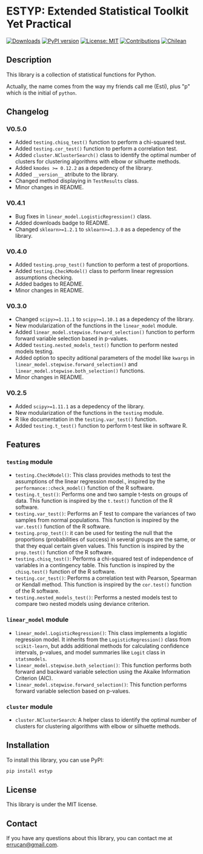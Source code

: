 # ESTYP: Extended Statistical Toolkit Yet Practical

[![Downloads](https://static.pepy.tech/badge/estyp)](https://pepy.tech/project/estyp) [![PyPI version](https://badge.fury.io/py/estyp.svg)](https://badge.fury.io/py/estyp) [![License: MIT](https://img.shields.io/badge/License-MIT-yellow.svg)](https://opensource.org/licenses/MIT) [![Contributions](https://img.shields.io/badge/Contributions-welcome-blue.svg)](https://github.com/estebanrucan/estyp/issues) [![Chilean](https://img.shields.io/badge/Made_in-%F0%9F%87%A8%F0%9F%87%B1_Chile-blue.svg)](https://es.wikipedia.org/wiki/Chile)

## Description

This library is a collection of statistical functions for Python.

Actually, the name comes from the way my friends call me (Esti), plus "p" which is the initial of `python`.

## Changelog 

### V0.5.0

* Added `testing.chisq_test()` function to perform a chi-squared test.
* Added `testing.cor_test()` function to perform a correlation test.
* Added `cluster.NClusterSearch()` class to identify the optimal number of clusters for clustering algorithms with elbow or silhuette methods.
* Added `kmodes >= 0.12.2` as a depedency of the library.
* Added `__version__` atribute to the library.
* Changed method displaying in `TestResults` class.
* Minor changes in README.

### V0.4.1

* Bug fixes in `linear_model.LogisticRegression()` class.
* Added downloads badge to README.
* Changed `sklearn>=1.2.1` to `sklearn>=1.3.0` as a depedency of the library.

### V0.4.0

* Added `testing.prop_test()` function to perform a test of proportions.
* Added `testing.CheckModel()` class to perform linear regression assumptions checking.
* Added badges to README.
* Minor changes in README.

### V0.3.0

* Changed `scipy>=1.11.1` to `scipy>=1.10.1` as a depedency of the library.
* New modularization of the functions in the `linear_model` module.
* Added `linear_model.stepwise.forward_selection()` function to perform forward variable selection based in p-values.
* Added `testing.nested_models_test()` function to perform nested models testing.
* Added option to specity aditional parameters of the model like `kwargs` in `linear_model.stepwise.forward_selection()` and `linear_model.stepwise.both_selection()` functions.  
* Minor changes in README.

### V0.2.5

* Added `scipy>=1.11.1` as a depedency of the library.
* New modularization of the functions in the `testing` module.
* R like documentation in the `testing.var_test()` function.
* Added `testing.t_test()` function to perform t-test like in software R.

## Features

### `testing` module

* `testing.CheckModel()`: This class provides methods to test the assumptions of the linear regression model., inspired by the `performance::check_model()` function of the R software.
* `testing.t_test()`: Performs one and two sample t-tests on groups of data. This function is inspired by the `t.test()` function of the R software.
* `testing.var_test()`: Performs an F test to compare the variances of two samples from normal populations. This function is inspired by the `var.test()` function of the R software.
* `testing.prop_test()`: it can be used for testing the null that the proportions (probabilities of success) in several groups are the same, or that they equal certain given values. This function is inspired by the `prop.test()` function of the R software.
* `testing.chisq_test()`: Performs a chi-squared test of independence of variables in a contingency table. This function is inspired by the `chisq.test()` function of the R software.
* `testing.cor_test()`: Performs a correlation test with Pearson, Spearman or Kendall method. This function is inspired by the `cor.test()` function of the R software.
* `testing.nested_models_test()`: Performs a nested models test to compare two nested models using deviance criterion.

### `linear_model` module

* `linear_model.LogisticRegression()`: This class implements a logistic regression model. It inherits from the `LogisticRegression()` class from `scikit-learn`, but adds additional methods for calculating confidence intervals, p-values, and model summaries like `Logit` class in `statsmodels`.
* `linear_model.stepwise.both_selection()`: This function performs both forward and backward variable selection using the Akaike Information Criterion (AIC). 
* `linear_model.stepwise.forward_selection()`: This function performs forward variable selection based on p-values.

### `cluster` module

* `cluster.NClusterSearch`: A helper class to identify the optimal number of clusters for clustering algorithms with elbow or silhuette methods.


## Installation

To install this library, you can use PyPI:

```bash
pip install estyp
```

## License

This library is under the MIT license.

## Contact

If you have any questions about this library, you can contact me at [errucan@gmail.com](mailto:errucan@gmail.com).